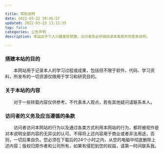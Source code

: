 ```yaml
---

title: 帮助说明
date: 2022-03-22 20:45:57
updated: 2022-03-23 13:12:35
top: false
categories: 公告声明
description: 本站出于个人兴趣爱好搭建，访问者务必仔细阅读本条款并同意本说明。

---
```


### 搭建本站的目的
&emsp;&emsp;本网站用于记录本人的学习过程或成果，包括但不限于软件、代码、学习资料，所发布的一切资源仅限用于学习和研究目的。

### 关于本站的内容
&emsp;&emsp;对于一些转载内容仅供参考，不代表本人观点，若有其他疑问请联系本人。

### 访问者的义务及应当遵循的条款
&emsp;&emsp;访问者访问本网站的行为以及通过各类方式利用本网站的行为，都将被视作是对本说明全部内容的无异议的认可。不得将上述内容用于商业或者非法用途，否则，一切后果自负。您必须在下载后的24个小时之内，从您的电脑中彻底删除上述内容；版权归原作者和公司所有，如果有侵犯到您的权益，请第一时间联系我。